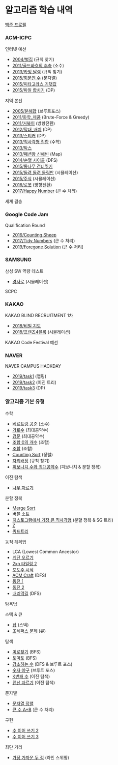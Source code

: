 # 알고리즘 학습 내역
[백준 프로필](https://www.acmicpc.net/user/cupjoo)


### ACM-ICPC

인터넷 예선
- [2004/벌집](./ACM-ICPC/벌집.cpp) (규칙 찾기)
- [2011/골드바흐의 추측](./ACM-ICPC/골드바흐의_추측.cpp) (소수)
- [2013/카잉 달력](./ACM-ICPC/카잉_달력.cpp) (규칙 찾기)
- [2015/회문인 수](./ACM-ICPC/회문인_수.cpp) (문자열)
- [2015/피타고라스 기댓값](./ACM-ICPC/피타고라스_기댓값.cpp)
- [2015/파일 합치기](./ACM-ICPC/파일_합치기.cpp) (DP)

지역 본선
- [2005/분해합](./ACM-ICPC/분해합.cpp) (브루트포스)
- [2011/화학_제품](./ACM-ICPC/화학_제품.cpp) (Brute-Force & Greedy)
- [2011/거북이](./ACM-ICPC/거북이.cpp) (방향전환)
- [2012/막대_배치](./ACM-ICPC/막대_배치.cpp) (DP)
- [2013/스티커](./ACM-ICPC/스티커.cpp) (DP)
- [2013/직사각형 집합](./ACM-ICPC/직사각형_집합.cpp) (수학)
- [2013/박스](./ACM-ICPC/박스.cpp)
- [2013/패션왕 신해빈](./ACM-ICPC/패션왕_신해빈.cpp) (Map)
- [2014/순열 사이클](./ACM-ICPC/순열_사이클.cpp) (DFS)
- [2015/통나무 건너뛰기](./ACM-ICPC/통나무_건너뛰기.cpp)
- [2015/돌려 돌려 돌림판](./ACM-ICPC/돌려_돌려_돌림판.cpp) (시뮬레이션)
- [2015/주식](./ACM-ICPC/주식.cpp) (시뮬레이션)
- [2016/로봇](./ACM-ICPC/로봇.cpp) (방향전환)
- [2017/Happy Number](./ACM-ICPC/Happy_Number.cpp) (큰 수 처리)

세계 결승


### Google Code Jam

Qualification Round
- [2016/Counting Sheep](./Google/Code_Jam/Counting_Sheep.cpp)
- [2017/Tidy Numbers](./Google/Code_Jam/Tidy_Numbers.cpp) (큰 수 처리)
- [2019/Foregone Solution](./Google/Code_Jam/Foregone_Solution.cpp) (큰 수 처리)


### SAMSUNG

삼성 SW 역량 테스트
- [경사로](./Samsung/경사로.cpp) (시뮬레이션)

SCPC

### KAKAO

KAKAO BLIND RECRUITMENT 1차
- [2018/비밀 지도](./Kakao/비밀_지도.cpp)
- [2018/프렌즈4블록](./Kakao/프렌즈4블록.cpp) (시뮬레이션)

KAKAO Code Festival 예선

### NAVER

NAVER CAMPUS HACKDAY
- [2019/task1](./Naver/task1.cpp) (맵핑)
- [2019/task2](./Naver/task2.cpp) (이진 트리)
- [2019/task3](./Naver/task3.cpp) (DP)


### 알고리즘 기본 유형

수학

- [베르트랑 공준](./기본유형/베르트랑_공준.cpp) (소수)
- [가로수](./기본유형/가로수.cpp) (최대공약수)
- [검문](./기본유형/검문.cpp) (최대공약수)
- [조합 0의 개수](./기본유형/조합0의개수.cpp) (조합)
- [조합](./기본유형/조합.cpp) (조합)
- [Counting Sort](./기본유형/counting_sort.cpp) (정렬)
- [자리배정](./기본유형/자리배정.cpp) (규칙 찾기)
- [피보나치 수와 최대공약수](./기본유형/피보나치_수와_최대공약수.cpp) (피보나치 & 분할 정복)

이진 탐색

- [나무 자르기](./기본유형/나무_자르기.cpp)

분할 정복

- [Merge Sort](./기본유형/merge_sort.cpp)
- [버블 소트](./기본유형/버블_소트.cpp)
- [히스토그램에서 가장 큰 직사각형](./기본유형/히스토그램.cpp) (분할 정복 & SG 트리)
- [Z](./기본유형/z.cpp)
- [쿼드트리](./기본유형/쿼드트리.cpp)

동적 계획법

- LCA (Lowest Common Ancestor)
- [계단 오르기](./기본유형/계단_오르기.cpp)
- [2xn 타일링 2](./기본유형/2xn_타일링_2.cpp)
- [포도주 시식](./기본유형/포도주_시식.cpp)
- [ACM Craft](./기본유형/ACM_craft.cpp) (DFS)
- [동전 1](./기본유형/동전_1.cpp)
- [동전 2](./기본유형/동전_2.cpp)
- [내리막길](./기본유형/내리막길.cpp) (DFS)

탐욕법

스택 & 큐

- [탑](./기본유형/탑.cpp) (스택)
- [조세퍼스 문제](./기본유형/조세퍼스_문제.cpp) (큐)

탐색

- [미로찾기](./기본유형/미로찾기.cpp) (BFS)
- [토마토](./기본유형/토마토.cpp) (BFS)
- [감소하는 수](./기본유형/감소하는_수.cpp) (DFS & 브루트 포스)
- [숫자 야구](./기본유형/숫자_야구.cpp) (브루트 포스)
- [K번째 수](./기본유형/K번째_수.cpp) (이진 탐색)
- [랜선 자르기](./기본유형/랜선_자르기.cpp) (이진 탐색)

문자열

- [문자열 정렬](./기본유형/문자열_정렬.cpp)
- [큰 수 A+B](./기본유형/큰_수_A+B.cpp) (큰 수 처리)

구현
- [수 이어 쓰기 2](./기본유형/수_이어_쓰기_2.cpp)
- [수 이어 쓰기 3](./기본유형/수_이어_쓰기_3.cpp)


최단 거리

- [가장 가까운 두 점](./기본유형/가장_가까운_두_점.cpp) (라인 스위핑)
